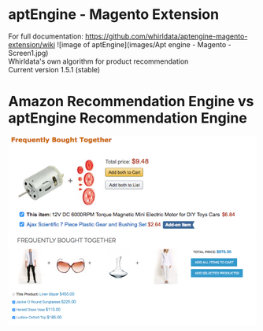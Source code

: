 # aptEngine - Magento Extension<br>
For full documentation: https://github.com/whirldata/aptengine-magento-extension/wiki
![image of aptEngine](images/Apt engine - Magento - Screen1.jpg)<br>
Whirldata's own algorithm for product recommendation<br>
Current version 1.5.1 (stable)<br>
# Amazon Recommendation Engine vs aptEngine Recommendation Engine
![image of amazon Recommendation](images/amazon_recommendation.png)<br>
![image of aptEngine Recommendation](images/aptEngine_recommendation.png)

